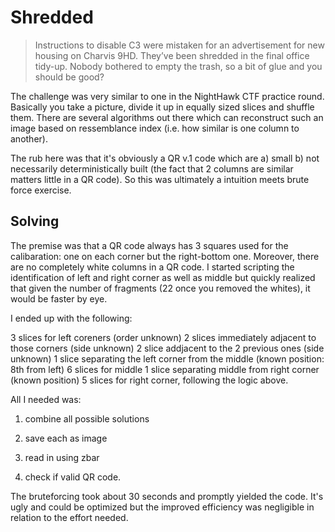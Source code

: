 # Shredded

> Instructions to disable C3 were mistaken for an advertisement for new housing on Charvis 9HD. They’ve been shredded in the final office tidy-up. Nobody bothered to empty the trash, so a bit of glue and you should be good?

The challenge was very similar to one in the NightHawk CTF practice round. Basically you take a picture, divide it up in equally sized slices and shuffle them. There are several algorithms out there which can reconstruct such an image based on ressemblance index (i.e. how similar is one column to another). 

The rub here was that it's obviously a QR v.1 code which are a) small b) not necessarily deterministically built (the fact that 2 columns are similar matters little in a QR code). So this was ultimately a intuition meets brute force exercise.

## Solving

The premise was that a QR code always has 3 squares used for the calibaration: one on each corner but the right-bottom one. Moreover, there are no completely white columns in a QR code. I started scripting the identification of left and right corner as well as middle but quickly realized that given the number of fragments (22 once you removed the whites), it would be faster by eye.

I ended up with the following:


3 slices for left coreners (order unknown)
2 slices immediately adjacent to those corners (side unknown)
2 slice addjacent to the 2 previous ones (side unknown)
1 slice separating the left corner from the middle (known position: 8th from left)
6 slices for middle
1 slice separating middle from right corner (known position)
5 slices for right corner, following the logic above.

All I needed was:

1) combine all possible solutions

2) save each as image

3) read in using zbar

4) check if valid QR code.

The bruteforcing took about 30 seconds and promptly yielded the code. It's ugly and could be optimized but the improved efficiency was negligible in relation to the effort needed.
